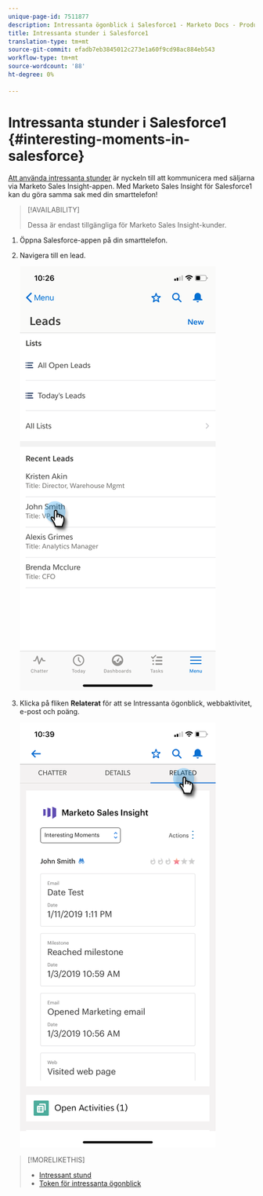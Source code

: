 ```yaml
---
unique-page-id: 7511877
description: Intressanta ögonblick i Salesforce1 - Marketo Docs - Produktdokumentation
title: Intressanta stunder i Salesforce1
translation-type: tm+mt
source-git-commit: efadb7eb3845012c273e1a60f9cd98ac884eb543
workflow-type: tm+mt
source-wordcount: '88'
ht-degree: 0%

---
```



# Intressanta stunder i Salesforce1 {#interesting-moments-in-salesforce}

[Att använda intressanta stunder](/help/marketo/product-docs/marketo-sales-insight/msi-for-salesforce/features/tabs-in-the-msi-panel/interesting-moments/using-interesting-moments.md) är nyckeln till att kommunicera med säljarna via Marketo Sales Insight-appen. Med Marketo Sales Insight för Salesforce1 kan du göra samma sak med din smarttelefon!

>[!AVAILABILITY]
>
>Dessa är endast tillgängliga för Marketo Sales Insight-kunder.

1. Öppna Salesforce-appen på din smarttelefon.

1. Navigera till en lead.

   ![](assets/one.png)

1. Klicka på fliken **Relaterat** för att se Intressanta ögonblick, webbaktivitet, e-post och poäng.

   ![](assets/two.png)

>[!MORELIKETHIS]
>
>* [Intressant stund](/help/marketo/product-docs/core-marketo-concepts/smart-campaigns/flow-actions/interesting-moment.md)
>* [Token för intressanta ögonblick](/help/marketo/product-docs/marketo-sales-insight/msi-for-salesforce/features/tabs-in-the-msi-panel/interesting-moments/tokens-for-interesting-moments.md)

